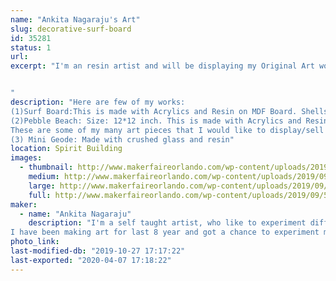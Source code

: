 ```yaml
---
name: "Ankita Nagaraju's Art"
slug: decorative-surf-board
id: 35281
status: 1
url: 
excerpt: "I'm an resin artist and will be displaying my Original Art works for Sale.I'm also open for commissions.


"
description: "Here are few of my works:
(1)Surf Board:This is made with Acrylics and Resin on MDF Board. Shells used on this were hand picked from Sanibel Islands on the West Coast of Florida.
(2)Pebble Beach: Size: 12*12 inch. This is made with Acrylics and Resin on Cradled wood panel.
These are some of my many art pieces that I would like to display/sell at the Faire.
(3) Mini Geode: Made with crushed glass and resin"
location: Spirit Building
images:
  - thumbnail: http://www.makerfaireorlando.com/wp-content/uploads/2019/09/51069BFE-A16F-4F62-A18E-28524624FF07-1.jpg
    medium: http://www.makerfaireorlando.com/wp-content/uploads/2019/09/51069BFE-A16F-4F62-A18E-28524624FF07-1.jpg
    large: http://www.makerfaireorlando.com/wp-content/uploads/2019/09/51069BFE-A16F-4F62-A18E-28524624FF07-1.jpg
    full: http://www.makerfaireorlando.com/wp-content/uploads/2019/09/51069BFE-A16F-4F62-A18E-28524624FF07-1.jpg
maker:
  - name: "Ankita Nagaraju"
    description: "I'm a self taught artist, who like to experiment different art styles and mediums. I'm very much obsessed with fluid styles of art. I like everything about nature, beaches and all that glitters. My inspiration for art comes from nature photography, our travels and google earth.
I have been making art for last 8 year and got a chance to experiment many art mediums. I would like get my hands on encaustic art sometime soon in the future. "
photo_link: 
last-modified-db: "2019-10-27 17:17:22"
last-exported: "2020-04-07 17:18:22"
---
```

